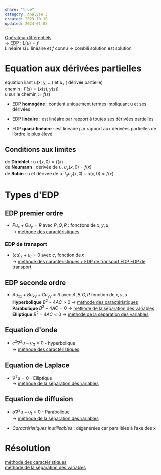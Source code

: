 ```yaml
---  
share: "true"  
category: Analyse 3  
created: 2023-10-18  
updated: 2024-01-05  
---  
```

  
[Opérateur différentiels](Op%C3%A9rateur%20diff%C3%A9rentiels.md)  
→ [EDP](EDP.md) : $L(u)=f$  
Linéaire si $L$ linéaire et $f$ connu => combili solution est solution  
  
# Equation aux dérivées partielles  
equation liant u(x, y, …) et $u_x$ ( dérivée partielle)  
chemin : $\Gamma(s)=(x(s),y(s))$  
u sur le chemin := $f(s)$  
  
  
- EDP **homogène** : contient uniquement termes impliquant u et ses dérivées  
  
- EDP **linéaire** : est linéaire par rapport à toutes ses dérivées partielles    
  
- EDP **quasi-linéaire** : est linéaire par rapport aux dérivées partielles de l’ordre le plus élevé  
## Conditions aux limites  
de **Dirichlet** : u               $u(x,0)=f(x)$  
de **Neumann** :  dérivée de u.   $u_y(x,0)=f(x)$  
de **Robin** :  u et dérivée de u.  $l_{0}u_y(x,0)+u(x,0)=f(x)$  
# Types d'EDP  
## EDP premier ordre  
  
- $Pu_x+Qu_y=R$ avec $P, Q, R$ : fonctions de $x, y, u$  
→ [méthode des caractéristiques](m%C3%A9thode%20des%20caract%C3%A9ristiques.md)  
### EDP de transport  
  
- $(cu)_{x}+u_{t}= 0$ avec $c$, fonction de $x$  
→ [méthode des caractéristiques > EDP de transport EDP EDP de transport](m%C3%A9thode%20des%20caract%C3%A9ristiques.md#edp-de-transport-edp-edp-de-transport)  
## EDP seconde ordre  
  
- $Au_{xx}+Bu_{xy}+Cu_{yy}=R$ avec $A, B, C, R$ fonction de $x,y,u$   
**Hyperbolique** $B^{2}-4AC>0$ → [méthode des caractéristiques](m%C3%A9thode%20des%20caract%C3%A9ristiques.md)  
**Parabolique** $B^{2}-4AC=0$ → [méthode de la séparation des variables](m%C3%A9thode%20de%20la%20s%C3%A9paration%20des%20variables.md)  
**Elliptique** $B^{2}-4AC<0$ → [méthode de la séparation des variables](m%C3%A9thode%20de%20la%20s%C3%A9paration%20des%20variables.md)  
## Equation d'onde  
  
- $c^{2}\nabla^{2}u-u_{tt}=0$ - hyperbolique  
→ [méthode des caractéristiques](m%C3%A9thode%20des%20caract%C3%A9ristiques.md)  
## Equation de Laplace  
  
- ${}\nabla^{2}u=0$ - Elliptique  
→ [méthode de la séparation des variables](m%C3%A9thode%20de%20la%20s%C3%A9paration%20des%20variables.md)  
## Equation de diffusion  
  
- ${}\alpha \nabla^{2}u-u_{t}=0$ - Parabolique  
→ [méthode de la séparation des variables](m%C3%A9thode%20de%20la%20s%C3%A9paration%20des%20variables.md)  
  
- *Caractéristiques inutilisables* : dégénérées car parallèles à l’axe des x  
# Résolution  
[méthode des caractéristiques](m%C3%A9thode%20des%20caract%C3%A9ristiques.md)  
[méthode de la séparation des variables](m%C3%A9thode%20de%20la%20s%C3%A9paration%20des%20variables.md)  
